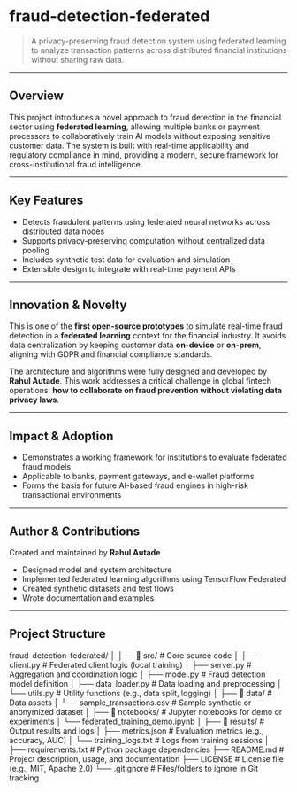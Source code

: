 # fraud-detection-federated

> A privacy-preserving fraud detection system using federated learning to analyze transaction patterns across distributed financial institutions without sharing raw data.

---

## Overview

This project introduces a novel approach to fraud detection in the financial sector using **federated learning**, allowing multiple banks or payment processors to collaboratively train AI models without exposing sensitive customer data. The system is built with real-time applicability and regulatory compliance in mind, providing a modern, secure framework for cross-institutional fraud intelligence.

---

## Key Features

- Detects fraudulent patterns using federated neural networks across distributed data nodes
- Supports privacy-preserving computation without centralized data pooling
- Includes synthetic test data for evaluation and simulation
- Extensible design to integrate with real-time payment APIs

---

## Innovation & Novelty

This is one of the **first open-source prototypes** to simulate real-time fraud detection in a **federated learning** context for the financial industry. It avoids data centralization by keeping customer data **on-device** or **on-prem**, aligning with GDPR and financial compliance standards.

The architecture and algorithms were fully designed and developed by **Rahul Autade**. This work addresses a critical challenge in global fintech operations: **how to collaborate on fraud prevention without violating data privacy laws**.

---

## Impact & Adoption

-  Demonstrates a working framework for institutions to evaluate federated fraud models
-  Applicable to banks, payment gateways, and e-wallet platforms
-  Forms the basis for future AI-based fraud engines in high-risk transactional environments

---

## Author & Contributions

Created and maintained by **Rahul Autade**

- Designed model and system architecture
- Implemented federated learning algorithms using TensorFlow Federated
- Created synthetic datasets and test flows
- Wrote documentation and examples

---

## Project Structure
fraud-detection-federated/
│
├── 📁 src/                        # Core source code
│   ├── client.py                 # Federated client logic (local training)
│   ├── server.py                 # Aggregation and coordination logic
│   ├── model.py                  # Fraud detection model definition
│   ├── data_loader.py            # Data loading and preprocessing
│   └── utils.py                  # Utility functions (e.g., data split, logging)
│
├── 📁 data/                       # Data assets
│   └── sample_transactions.csv   # Sample synthetic or anonymized dataset
│
├── 📁 notebooks/                 # Jupyter notebooks for demo or experiments
│   └── federated_training_demo.ipynb
│
├── 📁 results/                   # Output results and logs
│   ├── metrics.json              # Evaluation metrics (e.g., accuracy, AUC)
│   └── training_logs.txt         # Logs from training sessions
│
├── requirements.txt             # Python package dependencies
├── README.md                    # Project description, usage, and documentation
├── LICENSE                      # License file (e.g., MIT, Apache 2.0)
└── .gitignore                   # Files/folders to ignore in Git tracking
